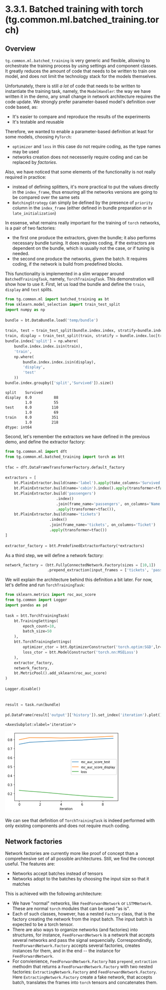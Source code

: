 # 3.3.1. Batched training with torch (tg.common.ml.batched_training.torch)

## Overview

`tg.common.ml.batched_training` is very generic and flexible, allowing to orchestrate the training process by using settings and component classes. It greatly reduces the amount of code that needs to be written to train one model, and does not limit the technology stack for the models themselves. 

Unfortunately, there is still _a lot_ of code that needs to be written to instantiate the training task, namely, the `ModelHandler`: the way we have written it in the demo, any small change in network architecture requires the code update. We strongly prefer parameter-based model's definition over code based, as:

  * It's easier to compare and reproduce the results of the experiments
  * It's testable and reusable

Therefore, we wanted to enable a parameter-based definition at least for some models, choosing `PyTorch`:
  * `optimizer` and `loss` in this case do not require coding, as the type names may be used
  * networks creation does not necesserily require coding and can be replaced by _factories_.

Also, we have noticed that some elements of the functionality is not really required in practice:
  * instead of defining splitters, it's more practical to put the values directly in the `index_frame`, thus ensuring all the networks versions are going to be compared over the same sets
  * `BatchingStrategy` can simply be defined by the presence of `priority` column in the `index_frame` (either defined in bundle preparation or in `late_initialization`)
  
  
In essense, what remains really important for the training of `torch` networks, is a pair of two factories:
  * the first one produce the extractors, given the bundle; it also performs necessary bundle tuning. It does requires coding, if the extractors are dependent on the bundle, which is usually not the case, or if tuning is needed.
  * the second one produce the networks, given the batch. It requires coding, if the network is build from predefined blocks.
  
This functionality is implemented in a slim wrapper around `BatchedTrainingTask`, namely, `TorchTrainingTask`. This demonstration will show how to use it. First, let us load the bundle and define the `train`, `display` and `test` splits.


```python
from tg.common.ml import batched_training as bt
from sklearn.model_selection import train_test_split
import numpy as np

bundle = bt.DataBundle.load('temp/bundle')

train, test = train_test_split(bundle.index.index, stratify=bundle.index['Survived'], test_size=0.2)
train, display = train_test_split(train, stratify = bundle.index.loc[train]['Survived'], test_size=0.2)
bundle.index['split'] = np.where(
    bundle.index.index.isin(train),
    'train',
    np.where(
        bundle.index.index.isin(display),
        'display',
        'test'
    ))
bundle.index.groupby(['split','Survived']).size()
```




    split    Survived
    display  0.0          88
             1.0          55
    test     0.0         110
             1.0          69
    train    0.0         351
             1.0         218
    dtype: int64



Second, let's remember the extractors we have defined in the previous demo, and define the extractor factory:


```python
from tg.common.ml import dft
from tg.common.ml.batched_training import torch as btt

tfac = dft.DataFrameTransformerFactory.default_factory

extractors = [
    bt.PlainExtractor.build(name='label').apply(take_columns='Survived'),
    bt.PlainExtractor.build(name='cabin').index().apply(transformer=tfac(), take_columns='Cabin'),
    bt.PlainExtractor.build('passengers')
                       .index()
                       .join(frame_name='passengers', on_columns='Name')
                       .apply(transformer=tfac()),
    bt.PlainExtractor.build(name='tickets')
                    .index()
                    .join(frame_name='tickets', on_columns='Ticket')
                    .apply(transformer=tfac())
]

extractor_factory = btt.PredefinedExtractorFactory(*extractors)
```

As a third step, we will define a network factory:


```python
network_factory = (btt.FullyConnectedNetwork.Factory(sizes = [10,1])
                   .prepend_extraction(input_frames = ['tickets', 'passengers', 'cabin']))

```

We will explain the architecture behind this definition a bit later. For now, let's define and run `TorchTrainingTask`:


```python
from sklearn.metrics import roc_auc_score
from tg.common import Logger
import pandas as pd

task = btt.TorchTrainingTask(
    bt.TrainingSettings(
        epoch_count=10,
        batch_size=50
    ),
    btt.TorchTrainingSettings(
        optimizer_ctor = btt.OptimizerConstructor('torch.optim:SGD',lr=0.5),
        loss_ctor = btt.ModelConstructor('torch.nn:MSELoss')
    ),
    extractor_factory,
    network_factory,
    bt.MetricPool().add_sklearn(roc_auc_score)
)

Logger.disable()


result = task.run(bundle)

pd.DataFrame(result['output']['history']).set_index('iteration').plot()
```




    <AxesSubplot:xlabel='iteration'>




    
![png](README_images/tg.common.ml.batched_training.torch_output_8_1.png?raw=true)
    


We can see that definition of `TorchTrainingTask` is indeed performed with only existing components and does not require much coding.

## Network factories

Network factories are currently more like proof of concept than a comprehensive set of all possible architectures. Still, we find the concept useful. The features are:

* Networks accept batches instead of tensors
* Networks adopt to the batches by choosing the input size so that it matches

This is achieved with the following architecture:

* We have "normal" networks, like `FeedForwardNetwork` or `LSTMNetwork`. These are normal `torch` modules that can be used "as is". 
* Each of such classes, however, has a nested `Factory` class, that is the factory creating the network from the input batch. The input batch is expected to be a torch tensor.
* There are also ways to organize networks (and factories) into structures, for instance, `FeedForwardNetwork` is a network that accepts several networks and pass the signal sequencially. Correspondindly, `FeedForwardNetwork.Factory` accepts several factories, creates instances for them, and in the end -- the instance for `FeedForwardNetwork`.
* For convienience, `FeedForwardNetwork.Factory` has `prepend_extraction` methodm that returns a `FeedForwardNetwork.Factory` with two nested factories: `ExtractingNetwork.Factory` and `FeedForwardNetwork.Factory`. Here `ExtractingNetwork.Factory` create a fake network, that accepts batch, translates the frames into `torch` tensors and concatenates them.
